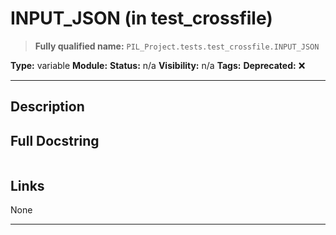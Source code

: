 # INPUT_JSON (in test_crossfile)
> **Fully qualified name:** `PIL_Project.tests.test_crossfile.INPUT_JSON`

**Type:** variable
**Module:** 
**Status:** n/a
**Visibility:** n/a
**Tags:** 
**Deprecated:** ❌

---

## Description


## Full Docstring
```

```

## Links
None

---
